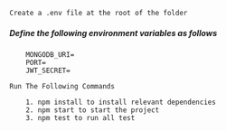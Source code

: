 `Create a .env file at the root of the folder`

##### Define the following environment variables as follows

```
    MONGODB_URI=
    PORT=
    JWT_SECRET=
```

`Run The Following Commands`

```
    1. npm install to install relevant dependencies
    2. npm start to start the project
    3. npm test to run all test
```
